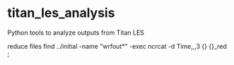 # titan_les_analysis
Python tools to analyze outputs from Titan LES

reduce files
find ../initial -name "wrfout*" -exec ncrcat -d Time,,,3 {} {}_red \;
